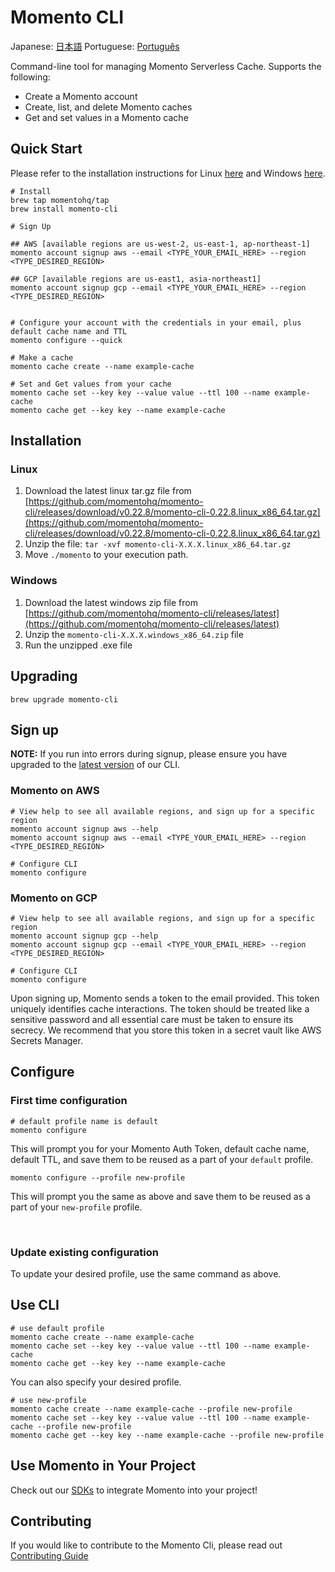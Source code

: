 # Momento CLI

Japanese: [日本語](README.ja.md)
Portuguese: [Português](README.pt.md)

Command-line tool for managing Momento Serverless Cache.  Supports the following:

* Create a Momento account
* Create, list, and delete Momento caches
* Get and set values in a Momento cache

## Quick Start

Please refer to the installation instructions for Linux [here](https://github.com/momentohq/momento-cli/blob/main/README.md#linux) and Windows [here](https://github.com/momentohq/momento-cli/blob/main/README.md#windows).

```
# Install
brew tap momentohq/tap
brew install momento-cli

# Sign Up

## AWS [available regions are us-west-2, us-east-1, ap-northeast-1]
momento account signup aws --email <TYPE_YOUR_EMAIL_HERE> --region <TYPE_DESIRED_REGION>

## GCP [available regions are us-east1, asia-northeast1]
momento account signup gcp --email <TYPE_YOUR_EMAIL_HERE> --region <TYPE_DESIRED_REGION>


# Configure your account with the credentials in your email, plus default cache name and TTL
momento configure --quick

# Make a cache
momento cache create --name example-cache

# Set and Get values from your cache
momento cache set --key key --value value --ttl 100 --name example-cache
momento cache get --key key --name example-cache

```

## Installation

### Linux

1. Download the latest linux tar.gz file from [https://github.com/momentohq/momento-cli/releases/download/v0.22.8/momento-cli-0.22.8.linux_x86_64.tar.gz](https://github.com/momentohq/momento-cli/releases/download/v0.22.8/momento-cli-0.22.8.linux_x86_64.tar.gz)
2. Unzip the file: `tar -xvf momento-cli-X.X.X.linux_x86_64.tar.gz`
3. Move `./momento` to your execution path.

### Windows

1. Download the latest windows zip file from [https://github.com/momentohq/momento-cli/releases/latest](https://github.com/momentohq/momento-cli/releases/latest)
2. Unzip the `momento-cli-X.X.X.windows_x86_64.zip` file
3. Run the unzipped .exe file

## Upgrading

```
brew upgrade momento-cli
```

## Sign up

**NOTE:** If you run into errors during signup, please ensure you have upgraded to the [latest version](https://github.com/momentohq/momento-cli/releases/latest) of our CLI.

### Momento on AWS
```
# View help to see all available regions, and sign up for a specific region
momento account signup aws --help
momento account signup aws --email <TYPE_YOUR_EMAIL_HERE> --region <TYPE_DESIRED_REGION>

# Configure CLI
momento configure
```

### Momento on GCP
```
# View help to see all available regions, and sign up for a specific region
momento account signup gcp --help
momento account signup gcp --email <TYPE_YOUR_EMAIL_HERE> --region <TYPE_DESIRED_REGION>

# Configure CLI
momento configure
```

Upon signing up, Momento sends a token to the email provided. This token uniquely identifies cache interactions. The token should be treated like a sensitive password and all essential care must be taken to ensure its secrecy. We recommend that you store this token in a secret vault like AWS Secrets Manager.

## Configure

### First time configuration

```
# default profile name is default
momento configure
```

This will prompt you for your Momento Auth Token, default cache name, default TTL, and save them to be reused as a part of your `default` profile.

```
momento configure --profile new-profile
```

This will prompt you the same as above and save them to be reused as a part of your `new-profile` profile.

<br>

### Update existing configuration

To update your desired profile, use the same command as above.

## Use CLI

```
# use default profile
momento cache create --name example-cache
momento cache set --key key --value value --ttl 100 --name example-cache
momento cache get --key key --name example-cache
```

You can also specify your desired profile.

```
# use new-profile
momento cache create --name example-cache --profile new-profile
momento cache set --key key --value value --ttl 100 --name example-cache --profile new-profile
momento cache get --key key --name example-cache --profile new-profile
```

## Use Momento in Your Project

Check out our [SDKs](https://github.com/momentohq/client-sdk-examples) to integrate Momento into your project!

## Contributing

If you would like to contribute to the Momento Cli, please read out [Contributing Guide](./CONTRIBUTING.md)
